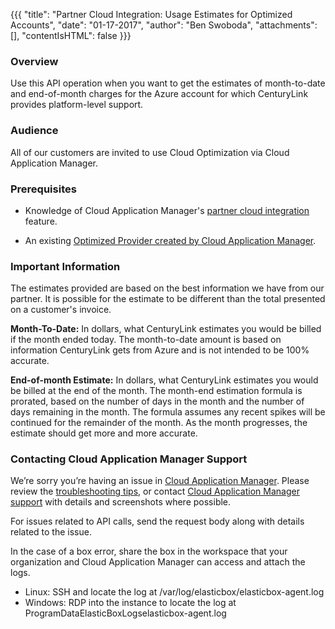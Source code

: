 {{{
  "title": "Partner Cloud Integration: Usage Estimates for Optimized Accounts",
  "date": "01-17-2017",
  "author": "Ben Swoboda",
  "attachments": [],
  "contentIsHTML": false
}}}

### Overview

Use this API operation when you want to get the estimates of month-to-date and end-of-month charges for the Azure account for which CenturyLink provides platform-level support.

### Audience

All of our customers are invited to use Cloud Optimization via Cloud Application Manager.

### Prerequisites

* Knowledge of Cloud Application Manager's [partner cloud integration](./partner-cloud-integration.md) feature.

* An existing [Optimized Provider created by Cloud Application Manager](./partner-cloud-integration.md).

### Important Information

The estimates provided are based on the best information we have from our partner. It is possible for the estimate to be different than the total presented on a customer's invoice.


 **Month-To-Date:** In dollars, what CenturyLink estimates you would be billed if the month ended today. The month-to-date amount is based on information CenturyLink gets from Azure and is not intended to be 100% accurate.


 **End-of-month Estimate:** In dollars, what CenturyLink estimates you would be billed at the end of the month. The month-end estimation formula is prorated, based on the number of days in the month and the number of days remaining in the month. The formula assumes any recent spikes will be continued for the remainder of the month. As the month progresses, the estimate should get more and more accurate.

### Contacting Cloud Application Manager Support

We’re sorry you’re having an issue in [Cloud Application Manager](https://www.ctl.io/cloud-application-manager/). Please review the [troubleshooting tips](../Troubleshooting/troubleshooting-tips.md), or contact [Cloud Application Manager support](mailto:incident@CenturyLink.com) with details and screenshots where possible.

For issues related to API calls, send the request body along with details related to the issue.

In the case of a box error, share the box in the workspace that your organization and Cloud Application Manager can access and attach the logs.
* Linux: SSH and locate the log at /var/log/elasticbox/elasticbox-agent.log
* Windows: RDP into the instance to locate the log at ProgramDataElasticBoxLogselasticbox-agent.log
